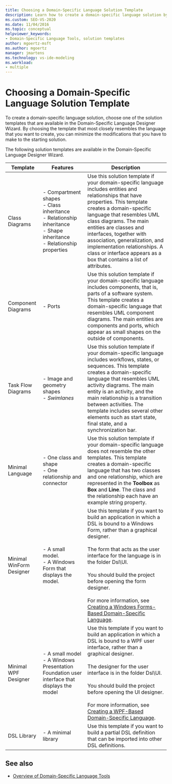 ```yaml
---
title: Choosing a Domain-Specific Language Solution Template
description: Learn how to create a domain-specific language solution by choosing one of the solution templates that are available in the Domain-Specific Language Designer Wizard.
ms.custom: SEO-VS-2020
ms.date: 11/04/2016
ms.topic: conceptual
helpviewer_keywords:
- Domain-Specific Language Tools, solution templates
author: mgoertz-msft
ms.author: mgoertz
manager: jmartens
ms.technology: vs-ide-modeling
ms.workload:
- multiple
---
```

# Choosing a Domain-Specific Language Solution Template
To create a domain-specific language solution, choose one of the solution templates that are available in the Domain-Specific Language Designer Wizard. By choosing the template that most closely resembles the language that you want to create, you can minimize the modifications that you have to make to the starting solution.

 The following solution templates are available in the Domain-Specific Language Designer Wizard.

|Template|Features|Description|
|-|-|-|
|Class Diagrams|-   Compartment shapes<br />-   Class inheritance<br />-   Relationship inheritance<br />-   Shape inheritance<br />-   Relationship properties|Use this solution template if your domain-specific language includes entities and relationships that have properties. This template creates a domain-specific language that resembles UML class diagrams. The main entities are classes and interfaces, together with association, generalization, and implementation relationships. A class or interface appears as a box that contains a list of attributes.|
|Component Diagrams|-   Ports|Use this solution template if your domain-specific language includes components, that is, parts of a software system. This template creates a domain-specific language that resembles UML component diagrams. The main entities are components and ports, which appear as small shapes on the outside of components.|
|Task Flow Diagrams|-   Image and geometry shapes<br />-   *Swimlanes*|Use this solution template if your domain-specific language includes workflows, states, or sequences. This template creates a domain-specific language that resembles UML activity diagrams. The main entity is an activity, and the main relationship is a transition between activities. The template includes several other elements such as start state, final state, and a synchronization bar.|
|Minimal Language|-   One class and shape<br />-   One relationship and connector|Use this solution template if your domain-specific language does not resemble the other templates. This template creates a domain-specific language that has two classes and one relationship, which are represented in the **Toolbox** as **Box** and **Line**. The class and the relationship each have an example string property.|
|Minimal WinForm Designer|-   A small model.<br />-   A Windows Form that displays the model.|Use this template if you want to build an application in which a DSL is bound to a Windows Form, rather than a graphical designer.<br /><br /> The form that acts as the user interface for the language is in the folder Dsl\UI.<br /><br /> You should build the project before opening the form designer.<br /><br /> For more information, see [Creating a Windows Forms-Based Domain-Specific Language](../modeling/creating-a-windows-forms-based-domain-specific-language.md).|
|Minimal WPF Designer|-   A small model<br />-   A Windows Presentation Foundation user interface that displays the model|Use this template if you want to build an application in which a DSL is bound to a WPF user interface, rather than a graphical designer.<br /><br /> The designer for the user interface is in the folder Dsl\UI.<br /><br /> You should build the project before opening the UI designer.<br /><br /> For more information, see [Creating a WPF-Based Domain-Specific Language](../modeling/creating-a-wpf-based-domain-specific-language.md).|
|DSL Library|-   A minimal library|Use this template if you want to build a partial DSL definition that can be imported into other DSL definitions.|

## See also

- [Overview of Domain-Specific Language Tools](../modeling/overview-of-domain-specific-language-tools.md)
